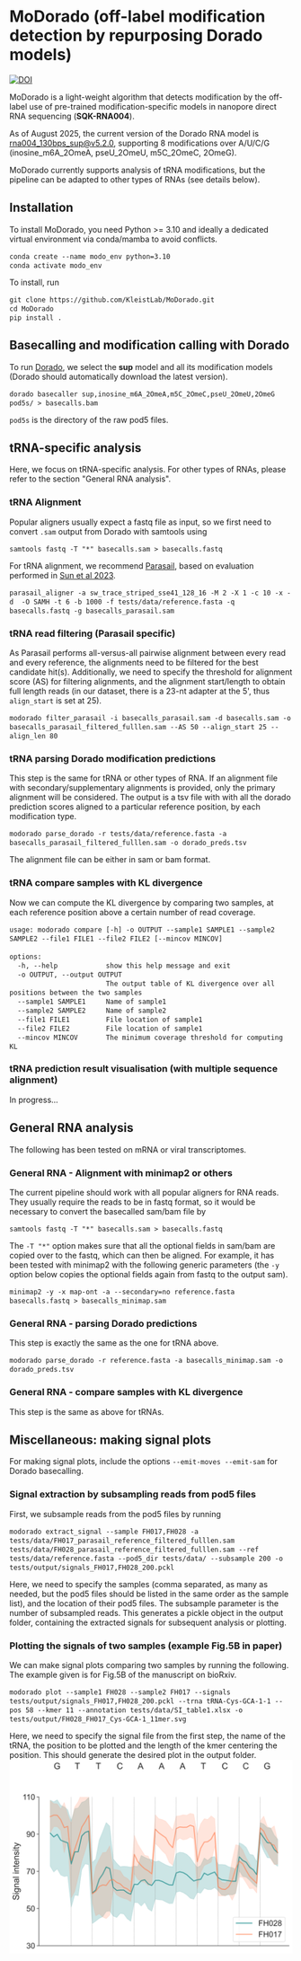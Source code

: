# MoDorado (off-label modification detection by repurposing Dorado models)
[![DOI](https://img.shields.io/badge/DOI-10.1093%2Fnar%2Fgkaf795-blue)](https://doi.org/10.1093/nar/gkaf795)

MoDorado is a light-weight algorithm that detects modification by the off-label use of pre-trained modification-specific models in nanopore direct RNA sequencing (**SQK-RNA004**). 

As of August 2025, the current version of the Dorado RNA model is rna004_130bps_sup@v5.2.0, supporting 8 modifications over A/U/C/G (inosine_m6A_2OmeA, pseU_2OmeU, m5C_2OmeC, 2OmeG). 

MoDorado currently supports analysis of tRNA modifications, but the pipeline can be adapted to other types of RNAs (see details below).

## Installation
To install MoDorado, you need Python >= 3.10 and ideally a dedicated virtual environment via conda/mamba to avoid conflicts.
```
conda create --name modo_env python=3.10
conda activate modo_env
```

To install, run
```
git clone https://github.com/KleistLab/MoDorado.git
cd MoDorado
pip install .
```

## Basecalling and modification calling with Dorado
To run [Dorado](https://github.com/nanoporetech/dorado), we select the **sup** model and all its modification models (Dorado should automatically download the latest version). 
```
dorado basecaller sup,inosine_m6A_2OmeA,m5C_2OmeC,pseU_2OmeU,2OmeG pod5s/ > basecalls.bam
```
`pod5s` is the directory of the raw pod5 files. 

## tRNA-specific analysis
Here, we focus on tRNA-specific analysis. For other types of RNAs, please refer to the section "General RNA analysis". 
### tRNA Alignment 
Popular aligners usually expect a fastq file as input, so we first need to convert `.sam` output from Dorado with samtools using 
```
samtools fastq -T "*" basecalls.sam > basecalls.fastq
```
For tRNA alignment, we recommend [Parasail](https://github.com/jeffdaily/parasail), based on evaluation performed in [Sun et al 2023](https://doi.org/10.1093/nar/gkad826). 
```
parasail_aligner -a sw_trace_striped_sse41_128_16 -M 2 -X 1 -c 10 -x -d  -O SAMH -t 6 -b 1000 -f tests/data/reference.fasta -q basecalls.fastq -g basecalls_parasail.sam
```
### tRNA read filtering (Parasail specific)
As Parasail performs all-versus-all pairwise alignment between every read and every reference, the alignments need to be filtered for the best candidate hit(s). Additionally, we need to specify the threshold for alignment score (AS) for filtering alignments, and the alignment start/length to obtain full length reads (in our dataset, there is a 23-nt adapter at the 5', thus `align_start` is set at 25).
```
modorado filter_parasail -i basecalls_parasail.sam -d basecalls.sam -o basecalls_parasail_filtered_fulllen.sam --AS 50 --align_start 25 --align_len 80
```
### tRNA parsing Dorado modification predictions 
This step is the same for tRNA or other types of RNA. If an alignment file with secondary/supplementary alignments is provided, only the primary alignment will be considered. The output is a tsv file with with all the dorado prediction scores aligned to a particular reference position, by each modification type.
```
modorado parse_dorado -r tests/data/reference.fasta -a basecalls_parasail_filtered_fulllen.sam -o dorado_preds.tsv
```
The alignment file can be either in sam or bam format.
### tRNA compare samples with KL divergence 
Now we can compute the KL divergence by comparing two samples, at each reference position above a certain number of read coverage.
```
usage: modorado compare [-h] -o OUTPUT --sample1 SAMPLE1 --sample2 SAMPLE2 --file1 FILE1 --file2 FILE2 [--mincov MINCOV]

options:
  -h, --help            show this help message and exit
  -o OUTPUT, --output OUTPUT
                        The output table of KL divergence over all positions between the two samples
  --sample1 SAMPLE1     Name of sample1
  --sample2 SAMPLE2     Name of sample2
  --file1 FILE1         File location of sample1
  --file2 FILE2         File location of sample1
  --mincov MINCOV       The minimum coverage threshold for computing KL
```
### tRNA prediction result visualisation (with multiple sequence alignment)
In progress...

## General RNA analysis
The following has been tested on mRNA or viral transcriptomes.
### General RNA - Alignment with minimap2 or others
The current pipeline should work with all popular aligners for RNA reads. They usually require the reads to be in fastq format, so it would be necessary to convert the basecalled sam/bam file by 
```
samtools fastq -T "*" basecalls.sam > basecalls.fastq
```
The `-T "*"` option makes sure that all the optional fields in sam/bam are copied over to the fastq, which can then be aligned. For example, it has been tested with minimap2 with the following generic parameters (the `-y` option below copies the optional fields again from fastq to the output sam).
```
minimap2 -y -x map-ont -a --secondary=no reference.fasta basecalls.fastq > basecalls_minimap.sam 
```
### General RNA - parsing Dorado predictions
This step is exactly the same as the one for tRNA above. 
```
modorado parse_dorado -r reference.fasta -a basecalls_minimap.sam -o dorado_preds.tsv
```
### General RNA -  compare samples with KL divergence 
This step is the same as above for tRNAs.

<!--
## 3. Distribution comparison with KL Divergence 
With Dorado results parsed, we can now compare two samples at each position of the tRNAs using the KL Divergence. To do this, we run 
```
modorado compare -p trna2mods.pckl -r reference.fasta -a tests/data/20241031_data_shifted_mods.xlsx -s sample1,sample2 --cov 100 -o kl_symmetric_mincov100.tsv
```
Here, the samples are again listed as a string separated by commas (when more than 2 samples are added, the wildtype sample is assumed to be the first in the list). The `100` at the end is a minimum coverage threshold for each tRNA.

This will generate a kl_symmetric_mincov100.tsv file, which contains the KL Divergence for each position of each tRNA. We provided a small example input to in the `data` folder (which results in 0 KLs when the minimum coverage is not fulfilled).
--->

## Miscellaneous: making signal plots
For making signal plots, include the options `--emit-moves --emit-sam` for Dorado basecalling.
### Signal extraction by subsampling reads from pod5 files
First, we subsample reads from the pod5 files by running
```
modorado extract_signal --sample FH017,FH028 -a tests/data/FH017_parasail_reference_filtered_fulllen.sam tests/data/FH028_parasail_reference_filtered_fulllen.sam --ref tests/data/reference.fasta --pod5_dir tests/data/ --subsample 200 -o tests/output/signals_FH017,FH028_200.pckl

```
Here, we need to specify the samples (comma separated, as many as needed, but the pod5 files should be listed in the same order as the sample list), and the location of their pod5 files. The subsample parameter is the number of subsampled reads.
This generates a pickle object in the output folder, containing the extracted signals for subsequent analysis or plotting.
### Plotting the signals of two samples (example Fig.5B in paper)
We can make signal plots comparing two samples by running the following. The example given is for Fig.5B of the manuscript on bioRxiv. 
```
modorado plot --sample1 FH028 --sample2 FH017 --signals tests/output/signals_FH017,FH028_200.pckl --trna tRNA-Cys-GCA-1-1 --pos 58 --kmer 11 --annotation tests/data/SI_table1.xlsx -o tests/output/FH028_FH017_Cys-GCA-1_11mer.svg
```
Here, we need to specify the signal file from the first step, the name of the tRNA, the position to be plotted and the length of the kmer centering the position. 
This should generate the desired plot in the output folder.
![plot](tests/data/FH028_FH017_Cys-GCA-1_11mer.svg)
<!--
## Quick start 
Here we show a quick toy example with two small samples in the tests folder, starting from parsing dorado model predictions (Step 2). The preprocessing steps require the original dorado basecalls, which exceed github's file size limits.
```
mkdir tests/output

# To compute KL divergence between two samples
modorado parse_dorado -r tests/data/reference.fasta -s FH028,FH017 -a tests/data/FH028_parasail_reference_filtered_fulllen.sam tests/data/FH017_parasail_reference_filtered_fulllen.sam -o tests/output/trna2mods.pckl
modorado compare -p tests/output/trna2mods.pckl -r tests/data/reference.fasta -a tests/data/20241031_data_shifted_mods.xlsx -s FH028,FH017 --cov 100 -o tests/output/kl_symmetric_mincov100_test.tsv

# To plot signals between two samples at a certain position  
modorado extract_signal --sample FH017,FH028 -a tests/data/FH017_parasail_reference_filtered_fulllen.sam tests/data/FH028_parasail_reference_filtered_fulllen.sam --ref tests/data/reference.fasta --pod5_dir tests/data/ --subsample 200 -o tests/output/signals_FH017,FH028_200.pckl
modorado plot --sample1 FH028 --sample2 FH017 --signals tests/output/signals_FH017,FH028_200.pckl --trna tRNA-Cys-GCA-1-1 --pos 58 --kmer 11 --annotation tests/data/SI_table1.xlsx -o tests/output/FH028_FH017_Cys-GCA-1_11mer.svg 
```
--->
